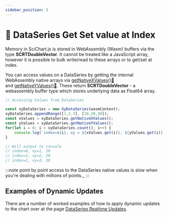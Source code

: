 ```yaml
---
sidebar_position: 3
---
```


# 🔄 DataSeries Get Set value at Index

Memory in SciChart.js is stored in WebAssembly (Wasm) buffers via the type **SCRTDoubleVector**. It cannot be treated like a JavaScript array, however it is possible to bulk write/read to these arrays or to get/set at index.

You can access values on a DataSeries by getting the internal WebAssembly native arrays via [getNativeXValues():blue_book:](https://www.scichart.com/documentation/js/current/typedoc/classes/xydataseries.html#getnativexvalues) and [getNativeYValues():blue_book:](https://www.scichart.com/documentation/js/current/typedoc/classes/xydataseries.html#getnativeyvalues). These return **SCRTDoubleVector** - a webassembly buffer type which stores underlying data as Float64 array.

```ts
// Accessing Values from DataSeries

const xyDataSeries = new XyDataSeries(wasmContext);
xyDataSeries.appendRange([1,2,3], [10,20,30]);
const xValues = xyDataSeries.getNativeXValues();
const yValues = xyDataSeries.getNativeYValues();
for(let i = 0; i < xyDataSeries.count(); i++) {
    console.log(`index=${i}, xy = ${xValues.get(i)}, ${yValues.get(i)}`);
}

// Will output to console
// index=0, xy=1, 10
// index=1, xy=2, 20
// index=2, xy=3, 30
```
:::note
point by point access to the DataSeries native values is slow when you're dealing with millions of points._
:::

Examples of Dynamic Updates
---------------------------

There are a number of worked examples of how to apply dynamic updates to the chart over at the page [DataSeries Realtime Updates](/docs/2d-charts/chart-types/data-series-api/realtime-updates).
